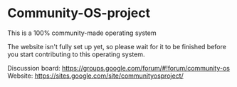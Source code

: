 # Community-OS-project
This is a 100% community-made operating system

The website isn't fully set up yet, so please wait for it to be finished before you start contributing to this operating system.

Discussion board: https://groups.google.com/forum/#!forum/community-os
Website: https://sites.google.com/site/communityosproject/
